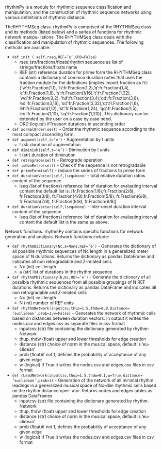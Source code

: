 rhythmPy is a module for rhythmic sequence classification and manipulation;
and the construction of rhythmic sequence networks using various definitions of
rhythmic distance.

TheRHYTHMSeq class. rhythmPy is comprised of the RHYTHMSeq class and its
methods (listed below) and a series of functions for rhythmic network manipu-
lations. The RHYTHMSeq class deals with the classification and manipulation of
rhythmic sequences. The following methods are available:

- `def init ( self,rseq,REF=’e’,ORD=False)`
    - rseq (str/fractions/floats)rhythm sequence as list of strings/fractions/floats
       name
    - REF (str) reference duration for prime form the RHYTHMSeq class
       contains a dictionary of common duration notes that uses the fraction
       module for the definitions (implies import fraction as fr):{’w’:fr.Fraction(1,1),
       ’h’:fr.Fraction(1,2),’q’:fr.Fraction(1,4), ’e’:fr.Fraction(1,8),
       ’s’:fr.Fraction(1/16),’t’:fr.Fraction(1,32), ’wd’:fr.Fraction(3,2),
       ’hd’:fr.Fraction(3,4),’qd’:fr.Fraction(3,8), ’ed’:fr.Fraction(3,16),
       ’sd’:fr.Fraction(3,32),’qt’:fr.Fraction(1,6), ’et’:fr.Fraction(1,12),
       ’st’:fr.Fraction(1,24), ’qq’:fr.Fraction(1,5), ’eq’:fr.Fraction(1,10),
       ’sq’:fr.Fraction(1,20)}. This dictionary can be extended by the user
       on a case by case need.
    - ORD (logical) ifTruesort durations in ascending order
- `def normalOrder(self)` -
    Order the rhythmic sequence according to the most compact ascending form.
- `def augment(self,t=’e’)` -
    Augmentation by t units
    - t (str duration of augmentation
- `def diminish(self,t=’e’)` -
    Diminution by t units
    - t (str) duration of diminution
- `def retrograde(self)` -
    Retrograde operation
- `def isNonRetro(self)` -
    Check if the sequence is not retrogradable
- `def primeForm(self)` -
    reduce the series of fractions to prime form
- `def durationVector(self,lseq=None)` -
    total relative duration ratios content of the sequence
   - lseq (list of fractions) reference list of duration for evaluating
      interval content the default list is: [fr.Fraction(1/8),fr.Fraction(2/8),
      fr.Fraction(3/8), fr.Fraction(4/8),fr.Fraction(5/8), fr.Fraction(6/8),
      fr.Fraction(7/8), fr.Fraction(8/8), fr.Fraction(9/8)]
- `def durationVector(self,lseq=None)` -
    inter-onset duration interval content of the sequence
   - lseq (list of fractions) reference list of duration for evaluating
      interval content the default list is the same as above.

Network functions. rhythmPy contains specific functions for network generation
and analysis. Network functions include:

- `def rhythmDictionary(Nc,a=None,REF=’e’)` -
    Generates the dictionary of all possible rhythmic sequences of Nc length in
    a generalized meter space of N durations. Returns the dictionary as pandas
    DataFrame and indicates all non retrogradable and Z-related cells
   - Nc (int) cell length
   - a (str) list of durations in the rhythm sequence
- `def rhythmPDictionary(N,Nc,REF=’e’)` -
    Generate the dictionary of all possible rhythmic sequences from all possible
    groupings of N REF durations. Returns the dictionary as pandas DataFrame
    and indicates all non retrogradable and Z-related cells
   - Nc (int) cell length
   - N (int) number of REF units
- `def rhythmNetwork(inputcsv,thup=1.5,thdw=0.0,distance=
    ’euclidean’,prob=1,w=False)` -
    Generates the network of rhythmic cells based on distances between duration
    vectors. In output it writes the nodes.csv and edges.csv as separate files in
    csv format
   - inputcsv (str) file containing the dictionary generated by rhythm-
      Network
   - thup, thdw (float) upper and lower thresholds for edge creation
   - distance (str) choice of norm in the musical space, default is ’eu-
      clidean’
   - prob (float)if not 1, defines the probability of acceptance of any given
      edge
   - w (logical) if True it writes the nodes.csv and edges.csv files in csv
      format
- `def rLeadNetwork(inputcsv,thup=1.5,thdw=0.1,w=True,distance=
    ’euclidean’,prob=1)` -
    Generation of the network of all minimal rhythm leadings in a generalized
    musical space of Nc-dim rhythmic cells based on the rhythm distance oper-
    ator. Returns nodes and edges tables as pandas DataFrames
   - inputcsv (str) file containing the dictionary generated by rhythm-
      Network
   - thup, thdw (float) upper and lower thresholds for edge creation
   - distance (str) choice of norm in the musical space, default is ’eu-
      clidean’
   - prob (float)if not 1, defines the probability of acceptance of any given
      edge
   - w (logical) if True it writes the nodes.csv and edges.csv files in csv
      format
